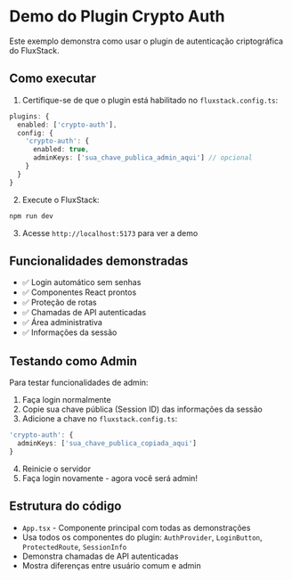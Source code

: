 # Demo do Plugin Crypto Auth

Este exemplo demonstra como usar o plugin de autenticação criptográfica do FluxStack.

## Como executar

1. Certifique-se de que o plugin está habilitado no `fluxstack.config.ts`:

```typescript
plugins: {
  enabled: ['crypto-auth'],
  config: {
    'crypto-auth': {
      enabled: true,
      adminKeys: ['sua_chave_publica_admin_aqui'] // opcional
    }
  }
}
```

2. Execute o FluxStack:

```bash
npm run dev
```

3. Acesse `http://localhost:5173` para ver a demo

## Funcionalidades demonstradas

- ✅ Login automático sem senhas
- ✅ Componentes React prontos
- ✅ Proteção de rotas
- ✅ Chamadas de API autenticadas
- ✅ Área administrativa
- ✅ Informações da sessão

## Testando como Admin

Para testar funcionalidades de admin:

1. Faça login normalmente
2. Copie sua chave pública (Session ID) das informações da sessão
3. Adicione a chave no `fluxstack.config.ts`:

```typescript
'crypto-auth': {
  adminKeys: ['sua_chave_publica_copiada_aqui']
}
```

4. Reinicie o servidor
5. Faça login novamente - agora você será admin!

## Estrutura do código

- `App.tsx` - Componente principal com todas as demonstrações
- Usa todos os componentes do plugin: `AuthProvider`, `LoginButton`, `ProtectedRoute`, `SessionInfo`
- Demonstra chamadas de API autenticadas
- Mostra diferenças entre usuário comum e admin